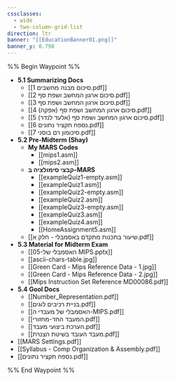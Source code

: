 ```yaml
---
cssclasses:
  - wide
  - two-column-grid-list
direction: ltr
banner: "[[EducationBanner01.png]]"
banner_y: 0.798
---
```


%% Begin Waypoint %%
- **5.1 Summarizing Docs**
	- [[1 סיכום מבנה מחשבים.pdf]]
	- [[2 סיכום ארגון המחשב ושפת סף.pdf]]
	- [[3 סיכום ארגון המחשב ושפת סף.pdf]]
	- [[4 סיכום ארגון המחשב ושפת סף (אפקה).pdf]]
	- [[5 סיכום ארגון המחשב ושפת סף (אלעד לנדר).pdf]]
	- [[6 נספח תקציר נתונים.pdf]]
	- [[7 סיכומון רם בוסני.pdf]]
- **5.2 Pre-Midterm (Shay)**
	- **My MARS Codes**
		- [[mips1.asm]]
		- [[mips2.asm]]
	- **קבצי סימולציה ב-MARS**
		- [[exampleQuiz1-empty.asm]]
		- [[exampleQuiz1.asm]]
		- [[exampleQuiz2-empty.asm]]
		- [[exampleQuiz2.asm]]
		- [[exampleQuiz3-empty.asm]]
		- [[exampleQuiz3.asm]]
		- [[exampleQuiz4.asm]]
		- [[HomeAssignment5.asm]]
	- [[שיעור בתכנות מתקדם באסמבלי - חלק א.pdf]]
- **5.3 Material for Midterm Exam**
	- [[05-האסמבלי של MIPS.pptx]]
	- [[ascii-chars-table.jpg]]
	- [[Green Card - Mips Reference Data - 1.jpg]]
	- [[Green Card - Mips Reference Data - 2.jpg]]
	- [[Mips Instruction Set Reference MD00086.pdf]]
- **5.4 Gool Docs**
	- [[Number_Representation.pdf]]
	- [[בניית רכיבים לוגים.pdf]]
	- [[האסמבלי של מעבדי ה-MIPS.pdf]]
	- [[המעבד החד-מחזורי.pdf]]
	- [[הערכת ביצועי מעבד.pdf]]
	- [[מעבד העובד בשיטת הצנרת.pdf]]
- [[MARS Settings.pdf]]
- [[Syllabus - Comp Organization & Assembly.pdf]]
- [[נספח תקציר נתונים.pdf]]

%% End Waypoint %%
